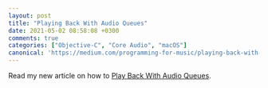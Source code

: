 ```yaml
---
layout: post
title: "Playing Back With Audio Queues"
date: 2021-05-02 08:58:08 +0300
comments: true
categories: ["Objective-C", "Core Audio", "macOS"]
canonical: 'https://medium.com/programming-for-music/playing-back-with-audio-queues-c8e9137bc850'
---
```


Read my new article on how to [Play Back With Audio Queues](https://medium.com/programming-for-music/playing-back-with-audio-queues-c8e9137bc850).
